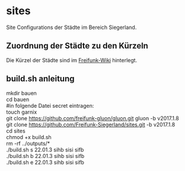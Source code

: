# sites
Site Configurations der Städte im Bereich Siegerland.

## Zuordnung der Städte zu den Kürzeln

Die Kürzel der Städte sind im [Freifunk-Wiki](http://wiki.freifunk.net/Namenskonventionen_im_Kreis_Siegen-Wittgenstein) hinterlegt.

## build.sh anleitung
mkdir bauen<br />
cd bauen<br />
#in folgende Datei secret eintragen:<br />
touch garnix<br />
git clone https://github.com/freifunk-gluon/gluon.git gluon -b v2017.1.8<br />
git clone https://github.com/Freifunk-Siegerland/sites.git -b v2017.1.8<br />
cd sites<br />
chmod +x build.sh<br />
rm -rf ../outputs/*<br />
./build.sh s 22.01.3 sihb sisi sifb<br />
./build.sh b 22.01.3 sihb sisi sifb<br />
./build.sh e 22.01.3 sihb sisi sifb<br />
